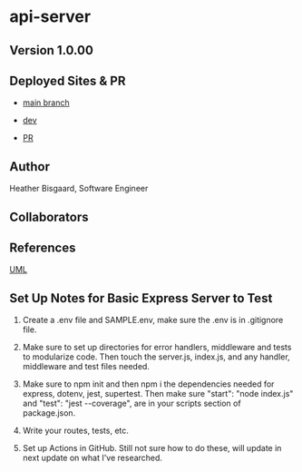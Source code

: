 # api-server

## Version 1.0.00

## Deployed Sites & PR

- [main branch]()

- [dev]()

- [PR]()

## Author

Heather Bisgaard, Software Engineer

## Collaborators

## References

[UML]()

## Set Up Notes for Basic Express Server to Test

1. Create a .env file and SAMPLE.env, make sure the .env is in .gitignore file.

2. Make sure to set up directories for error handlers, middleware and tests to modularize code. Then touch the server.js, index.js, and any handler, middleware and test files needed.

3. Make sure to npm init and then npm i the dependencies needed for express, dotenv, jest, supertest. Then make sure "start": "node index.js" and "test": "jest --coverage", are in your scripts section of package.json.

4. Write your routes, tests, etc.

5. Set up Actions in GitHub. Still not sure how to do these, will update in next update on what I've researched.
